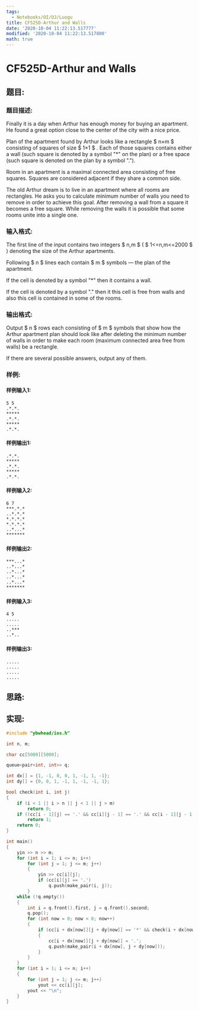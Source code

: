 ```yaml
---
tags: 
  - Notebooks/OI/OJ/Luogu
title: CF525D-Arthur and Walls
date: '2020-10-04 11:22:13.517777'
modified: '2020-10-04 11:22:13.517800'
math: true
---
```

# CF525D-Arthur and Walls
## 题目:
### 题目描述:
Finally it is a day when Arthur has enough money for buying an apartment. He found a great option close to the center of the city with a nice price.

Plan of the apartment found by Arthur looks like a rectangle $ n×m $ consisting of squares of size $ 1×1 $ . Each of those squares contains either a wall (such square is denoted by a symbol "\*" on the plan) or a free space (such square is denoted on the plan by a symbol ".").

Room in an apartment is a maximal connected area consisting of free squares. Squares are considered adjacent if they share a common side.

The old Arthur dream is to live in an apartment where all rooms are rectangles. He asks you to calculate minimum number of walls you need to remove in order to achieve this goal. After removing a wall from a square it becomes a free square. While removing the walls it is possible that some rooms unite into a single one.
### 输入格式:
The first line of the input contains two integers $ n,m $ ( $ 1<=n,m<=2000 $ ) denoting the size of the Arthur apartments.

Following $ n $ lines each contain $ m $ symbols — the plan of the apartment.

If the cell is denoted by a symbol "\*" then it contains a wall.

If the cell is denoted by a symbol "." then it this cell is free from walls and also this cell is contained in some of the rooms.
### 输出格式:
Output $ n $ rows each consisting of $ m $ symbols that show how the Arthur apartment plan should look like after deleting the minimum number of walls in order to make each room (maximum connected area free from walls) be a rectangle.

If there are several possible answers, output any of them.
### 样例:
#### 样例输入1:
```
5 5
.*.*.
*****
.*.*.
*****
.*.*.

```
#### 样例输出1:
```
.*.*.
*****
.*.*.
*****
.*.*.

```
#### 样例输入2:
```
6 7
***.*.*
..*.*.*
*.*.*.*
*.*.*.*
..*...*
*******

```
#### 样例输出2:
```
***...*
..*...*
..*...*
..*...*
..*...*
*******

```
#### 样例输入3:
```
4 5
.....
.....
..***
..*..

```
#### 样例输出3:
```
.....
.....
.....
.....

```
## 思路:

## 实现:
```cpp
#include "ybwhead/ios.h"

int n, m;

char cc[5000][5000];

queue<pair<int, int>> q;

int dx[] = {1, -1, 0, 0, 1, -1, 1, -1};
int dy[] = {0, 0, 1, -1, 1, -1, -1, 1};

bool check(int i, int j)
{
    if (i < 1 || i > n || j < 1 || j > m)
        return 0;
    if ((cc[i - 1][j] == '.' && cc[i][j - 1] == '.' && cc[i - 1][j - 1] == '.') || (cc[i + 1][j] == '.' && cc[i][j - 1] == '.' && cc[i + 1][j - 1] == '.') || (cc[i - 1][j] == '.' && cc[i][j + 1] == '.' && cc[i - 1][j + 1] == '.') || (cc[i + 1][j] == '.' && cc[i][j + 1] == '.' && cc[i + 1][j + 1] == '.'))
        return 1;
    return 0;
}

int main()
{
    yin >> n >> m;
    for (int i = 1; i <= n; i++)
        for (int j = 1; j <= m; j++)
        {
            yin >> cc[i][j];
            if (cc[i][j] == '.')
                q.push(make_pair(i, j));
        }
    while (!q.empty())
    {
        int i = q.front().first, j = q.front().second;
        q.pop();
        for (int now = 0; now < 8; now++)
        {
            if (cc[i + dx[now]][j + dy[now]] == '*' && check(i + dx[now], j + dy[now]))
            {
                cc[i + dx[now]][j + dy[now]] = '.';
                q.push(make_pair(i + dx[now], j + dy[now]));
            }
        }
    }
    for (int i = 1; i <= n; i++)
    {
        for (int j = 1; j <= m; j++)
            yout << cc[i][j];
        yout << "\n";
    }
}

```
